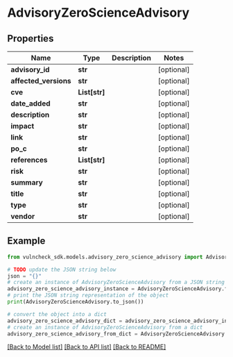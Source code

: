 # AdvisoryZeroScienceAdvisory


## Properties

Name | Type | Description | Notes
------------ | ------------- | ------------- | -------------
**advisory_id** | **str** |  | [optional] 
**affected_versions** | **str** |  | [optional] 
**cve** | **List[str]** |  | [optional] 
**date_added** | **str** |  | [optional] 
**description** | **str** |  | [optional] 
**impact** | **str** |  | [optional] 
**link** | **str** |  | [optional] 
**po_c** | **str** |  | [optional] 
**references** | **List[str]** |  | [optional] 
**risk** | **str** |  | [optional] 
**summary** | **str** |  | [optional] 
**title** | **str** |  | [optional] 
**type** | **str** |  | [optional] 
**vendor** | **str** |  | [optional] 

## Example

```python
from vulncheck_sdk.models.advisory_zero_science_advisory import AdvisoryZeroScienceAdvisory

# TODO update the JSON string below
json = "{}"
# create an instance of AdvisoryZeroScienceAdvisory from a JSON string
advisory_zero_science_advisory_instance = AdvisoryZeroScienceAdvisory.from_json(json)
# print the JSON string representation of the object
print(AdvisoryZeroScienceAdvisory.to_json())

# convert the object into a dict
advisory_zero_science_advisory_dict = advisory_zero_science_advisory_instance.to_dict()
# create an instance of AdvisoryZeroScienceAdvisory from a dict
advisory_zero_science_advisory_from_dict = AdvisoryZeroScienceAdvisory.from_dict(advisory_zero_science_advisory_dict)
```
[[Back to Model list]](../README.md#documentation-for-models) [[Back to API list]](../README.md#documentation-for-api-endpoints) [[Back to README]](../README.md)


